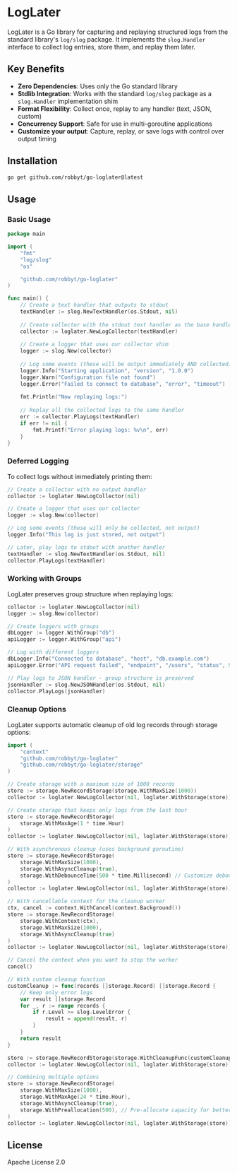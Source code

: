 # LogLater

LogLater is a Go library for capturing and replaying structured logs from the standard library's `log/slog` package. It implements the `slog.Handler` interface to collect log entries, store them, and replay them later.

## Key Benefits

- **Zero Dependencies**: Uses only the Go standard library
- **Stdlib Integration**: Works with the standard `log/slog` package as a `slog.Handler` implementation shim
- **Format Flexibility**: Collect once, replay to any handler (text, JSON, custom)
- **Concurrency Support**: Safe for use in multi-goroutine applications
- **Customize your output**: Capture, replay, or save logs with control over output timing

## Installation

```bash
go get github.com/robbyt/go-loglater@latest
```

## Usage

### Basic Usage

```go
package main

import (
	"fmt"
	"log/slog"
	"os"

	"github.com/robbyt/go-loglater"
)

func main() {
    // Create a text handler that outputs to stdout
    textHandler := slog.NewTextHandler(os.Stdout, nil)
    
    // Create collector with the stdout text handler as the base handler
    collector := loglater.NewLogCollector(textHandler)
    
    // Create a logger that uses our collector shim
    logger := slog.New(collector)
    
    // Log some events (these will be output immediately AND collected)
    logger.Info("Starting application", "version", "1.0.0")
    logger.Warn("Configuration file not found")
    logger.Error("Failed to connect to database", "error", "timeout")
    
    fmt.Println("Now replaying logs:")
    
    // Replay all the collected logs to the same handler
    err := collector.PlayLogs(textHandler)
    if err != nil {
        fmt.Printf("Error playing logs: %v\n", err)
    }
}
```

### Deferred Logging

To collect logs without immediately printing them:

```go
// Create a collector with no output handler
collector := loglater.NewLogCollector(nil)

// Create a logger that uses our collector
logger := slog.New(collector)

// Log some events (these will only be collected, not output)
logger.Info("This log is just stored, not output")

// Later, play logs to stdout with another handler
textHandler := slog.NewTextHandler(os.Stdout, nil)
collector.PlayLogs(textHandler)
```

### Working with Groups

LogLater preserves group structure when replaying logs:

```go
collector := loglater.NewLogCollector(nil)
logger := slog.New(collector)

// Create loggers with groups
dbLogger := logger.WithGroup("db")
apiLogger := logger.WithGroup("api")

// Log with different loggers
dbLogger.Info("Connected to database", "host", "db.example.com")
apiLogger.Error("API request failed", "endpoint", "/users", "status", 500)

// Play logs to JSON handler - group structure is preserved
jsonHandler := slog.NewJSONHandler(os.Stdout, nil)
collector.PlayLogs(jsonHandler)
```

### Cleanup Options

LogLater supports automatic cleanup of old log records through storage options:

```go
import (
    "context"
    "github.com/robbyt/go-loglater"
    "github.com/robbyt/go-loglater/storage"
)

// Create storage with a maximum size of 1000 records
store := storage.NewRecordStorage(storage.WithMaxSize(1000))
collector := loglater.NewLogCollector(nil, loglater.WithStorage(store))

// Create storage that keeps only logs from the last hour
store := storage.NewRecordStorage(
    storage.WithMaxAge(1 * time.Hour)
)
collector := loglater.NewLogCollector(nil, loglater.WithStorage(store))

// With asynchronous cleanup (uses background goroutine)
store := storage.NewRecordStorage(
    storage.WithMaxSize(1000),
    storage.WithAsyncCleanup(true),
    storage.WithDebounceTime(500 * time.Millisecond) // Customize debounce time
)
collector := loglater.NewLogCollector(nil, loglater.WithStorage(store))

// With cancellable context for the cleanup worker
ctx, cancel := context.WithCancel(context.Background())
store := storage.NewRecordStorage(
    storage.WithContext(ctx),
    storage.WithMaxSize(1000),
    storage.WithAsyncCleanup(true)
)
collector := loglater.NewLogCollector(nil, loglater.WithStorage(store))

// Cancel the context when you want to stop the worker
cancel()

// With custom cleanup function
customCleanup := func(records []storage.Record) []storage.Record {
    // Keep only error logs
    var result []storage.Record
    for _, r := range records {
        if r.Level >= slog.LevelError {
            result = append(result, r)
        }
    }
    return result
}

store := storage.NewRecordStorage(storage.WithCleanupFunc(customCleanup))
collector := loglater.NewLogCollector(nil, loglater.WithStorage(store))

// Combining multiple options
store := storage.NewRecordStorage(
    storage.WithMaxSize(1000),
    storage.WithMaxAge(24 * time.Hour),
    storage.WithAsyncCleanup(true),
    storage.WithPreallocation(500), // Pre-allocate capacity for better performance
)
collector := loglater.NewLogCollector(nil, loglater.WithStorage(store))
```

## License

Apache License 2.0

